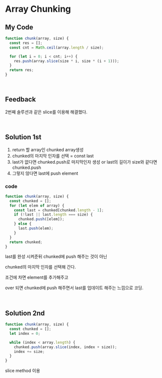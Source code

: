 # Array Chunking

## My Code

```javascript
function chunk(array, size) {
  const res = [];
  const cnt = Math.ceil(array.length / size);

  for (let i = 0; i < cnt; i++) {
    res.push(array.slice(size * i, size * (i + 1)));
  }
  return res;
}
```

<br/>

## Feedback

2번째 솔루션과 같은 slice를 이용해 해결했다.

<br/>

## Solution 1st

1. return 할 array인 chunked array생성
2. chunked의 마지막 인자를 선택 = const last
3. last가 없다면 chunked.push로 마지막인자 생성 or last의 길이가 size와 같다면 chunked.push
4. 그렇지 않다면 last에 push element

### code

```javascript
function chunk(array, size) {
  const chunked = [];
  for (let elem of array) {
    const last = chunked[chunked.length - 1];
    if (!last || last.length === size) {
      chunked.push([elem]);
    } else {
      last.push(elem);
    }
  }
  return chunked;
}
```

last를 완성 시켜준뒤 chunked에 push 해주는 것이 아닌

chunked의 마지막 인자를 선택해 간다.

조건에 차면 element를 추가해주고

over 되면 chunked에 push 해주면서 last를 업데이트 해주는 느낌으로 코딩.

<br/>

## Solution 2nd

```javascript
function chunk(array, size) {
  const chunked = [];
  let index = 0;

  while (index < array.length) {
    chunked.push(array.slice(index, index + size));
    index += size;
  }
}
```

slice method 이용
